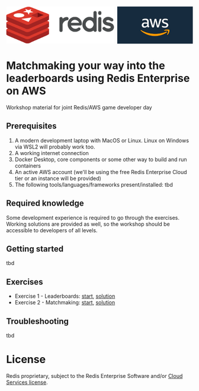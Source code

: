 <img src="img/redis-logo-full-color-rgb.png" height=100/><img align="right" src="img/aws-logo-1.jpeg" height=100 />

# Matchmaking your way into the leaderboards using Redis Enterprise on AWS
Workshop material for joint Redis/AWS game developer day

## Prerequisites

1. A modern development laptop with MacOS or Linux. Linux on Windows via WSL2 will probably work too.
1. A working internet connection
1. Docker Desktop, core components or some other way to build and run containers
1. An active AWS account (we'll be using the free Redis Enterprise Cloud tier or an instance will be provided)
1. The following tools/languages/frameworks present/installed:
tbd

## Required knowledge
Some development experience is required to go through the exercises. Working solutions are provided as well, so the workshop should be accessible to developers of all levels.

## Getting started
tbd

## Exercises

* Exercise 1 - Leaderboards: [start](exercises/exercise-1-start.md), [solution](exercises/exercise-1-solution)
* Exercise 2 - Matchmaking: [start](exercises/exercise-2-start.md), [solution](exercises/exercise-2-solution.md)

## Troubleshooting
tbd

# License
Redis proprietary, subject to the Redis Enterprise Software and/or [Cloud Services license](https://redis.com/legal/cloud-tos/).